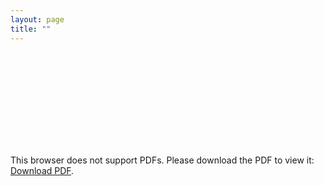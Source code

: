 ```yaml
---
layout: page
title: ""
---
```


<object data="(https://drive.google.com/file/d/1s8Dm0BSljudrTRBCOdkS62SmXEH6soSg/view?usp=sharing)" type="application/pdf" width="700px" height="700px">
    <embed src="https://drive.google.com/file/d/1s8Dm0BSljudrTRBCOdkS62SmXEH6soSg/view?usp=sharing">
        <p>This browser does not support PDFs. Please download the PDF to view it: <a href="https://drive.google.com/file/d/1s8Dm0BSljudrTRBCOdkS62SmXEH6soSg/view?usp=sharing">Download PDF</a>.</p>
    </embed>
</object>
